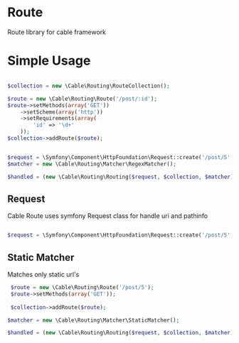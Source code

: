 # Route
Route library for cable framework


# Simple Usage


```php

$collection = new \Cable\Routing\RouteCollection();

$route = new \Cable\Routing\Route('/post/:id');
$route->setMethods(array('GET'))
    ->setScheme(array('http'))
    ->setRequirements(array(
        'id' => '\d+'
    ));
$collection->addRoute($route);


$request = \Symfony\Component\HttpFoundation\Request::create('/post/5', 'GET');
$matcher = new \Cable\Routing\Matcher\RegexMatcher();

$handled = (new \Cable\Routing\Routing($request, $collection, $matcher))->handle();

```


## Request

 Cable Route uses symfony Request class for handle uri and pathinfo
 
 
```php

$request = \Symfony\Component\HttpFoundation\Request::create('/post/5', 'GET');

```

## Static Matcher

Matches only static url's

```php 
 $route = new \Cable\Routing\Route('/post/5');
 $route->setMethods(array('GET'));
 
 $collection->addRoute($route);

$matcher = new \Cable\Routing\Matcher\StaticMatcher();

$handled = (new \Cable\Routing\Routing($request, $collection, $matcher))->handle();

```
